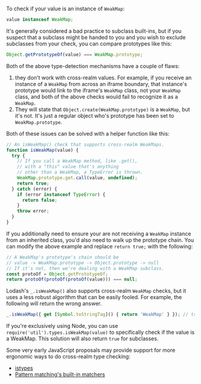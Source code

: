 To check if your value is an instance of `WeakMap`:

```javascript
value instanceof WeakMap;
```

It's generally considered a bad practice to subclass built-ins, but if you suspect that a subclass might be handed to you and you wish to exclude subclasses from your check, you can compare prototypes like this:

```javascript
Object.getPrototypeOf(value) === WeakMap.prototype;
```

Both of the above type-detection mechanisms have a couple of flaws:
1. they don't work with cross-realm values. For example, if you receive an instance of a `WeakMap` from across an iframe boundary, that instance's prototype would link to the iframe's `WeakMap` class, not your `WeakMap` class, and both of the above checks would fail to recognize it as a `WeakMap`.
2. They will state that `Object.create(WeakMap.prototype)` is a `WeakMap`, but it's not. It's just a regular object who's prototype has been set to `WeakMap.prototype`.

Both of these issues can be solved with a helper function like this:

```javascript
// An isWeakMap() check that supports cross-realm WeakMaps.
function isWeakMap(value) {
  try {
    // If you call a WeakMap method, like .get(),
    // with a "this" value that's anything
    // other than a WeakMap, a TypeError is thrown.
    WeakMap.prototype.get.call(value, undefined);
    return true;
  } catch (error) {
    if (error instanceof TypeError) {
      return false;
    }
    throw error;
  }
}
```

If you additionally need to ensure your are not receiving a `WeakMap` instance from an inherited class, you'd also need to walk up the prototype chain. You can modify the above example and replace `return true;` with the following:

```javascript
// A WeakMap's prototype's chain should be
// value -> WeakMap.prototype -> Object.prototype -> null
// If it's not, then we're dealing with a WeakMap subclass.
const protoOf = Object.getPrototypeOf;
return protoOf(protoOf(protoOf(value))) === null;
```

Lodash's `_.isWeakMap()` also supports cross-realm `WeakMap` checks, but it uses a less robust algorithm that can be easily fooled. For example, the following will return the wrong answer.

```javascript
_.isWeakMap({ get [Symbol.toStringTag]() { return 'WeakMap' } }); // true
```

If you're exclusively using Node, you can use `require('util').types.isWeakMap(value)` to specifically check if the value is a WeakMap. This solution will also return `true` for subclasses.

Some very early JavaScript proposals may provide support for more ergonomic ways to do cross-realm type checking:
* [istypes](https://github.com/jasnell/proposal-istypes)
* [Pattern matching's built-in matchers](https://github.com/tc39/proposal-pattern-matching#built-in-custom-matchers-1)
